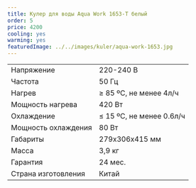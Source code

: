 ```yaml
---
title: Кулер для воды Aqua Work 1653-T белый
order: 5
price: 4200
cooling: yes
warming: yes
featuredImage: ../../images/kuler/aqua-work-1653.jpg
---
```


<table>
<tr><td>Напряжение</td><td>220-240 В</td></tr>
<tr><td>Частота</td><td>50 Гц</td></tr>
<tr><td>Нагрев</td><td>≥ 85 ºС, не менее 4л/ч</td></tr>
<tr><td>Мощность нагрева</td><td>420 Вт</td></tr>
<tr><td>Охлаждение</td><td>≤ 15 ºС, не менее 0.6л/ч</td></tr>
<tr><td>Мощность охлаждения</td><td>80 Вт</td></tr>
<tr><td>Габариты</td><td>279x306x415 мм</td></tr>
<tr><td>Масса</td><td>3,9 кг</td></tr>
<tr><td>Гарантия</td><td>24 мес.</td></tr>
<tr><td>Страна изготовления</td><td>Китай</td></tr>
</table>
